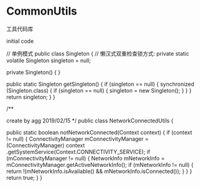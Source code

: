 # CommonUtils
工具代码库

initial code 


// 单例模式 public class Singleton { // 懒汉式双重检查锁方式: private static volatile Singleton singleton = null;

private Singleton() {
}

public static Singleton getSingleton() {
    if (singleton == null) {
        synchronized (Singleton.class) {
            if (singleton == null) {
                singleton = new Singleton();
            }
        }
    }
    return singleton;
}
}

/**

create by agg
2019/02/15 */
public class NetworkConnectedUtils {

public static boolean notNetworkConnected(Context context) {
    if (context != null) {
        ConnectivityManager mConnectivityManager = (ConnectivityManager) context
                .getSystemService(Context.CONNECTIVITY_SERVICE);
        if (mConnectivityManager != null) {
            NetworkInfo mNetworkInfo = mConnectivityManager.getActiveNetworkInfo();
            if (mNetworkInfo != null) {
                return !(mNetworkInfo.isAvailable() && mNetworkInfo.isConnected());
            }
        }
    }
    return true;
}
}
